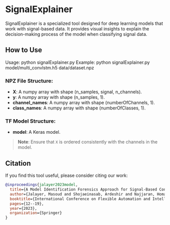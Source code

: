 # SignalExplainer

SignalExplainer is a specialized tool designed for deep learning models that work with signal-based data. It provides visual insights to explain the decision-making process of the model when classifying signal data.

## How to Use

Usage: python signalExplainer.py <path to TF model> <path to NPZ data file>
Example: python signalExplainer.py model/multi_convlstm.h5 data/dataset.npz


### NPZ File Structure:
- **X**: A numpy array with shape (n_samples, signal, n_channels).
- **y**: A numpy array with shape (n_samples, 1).
- **channel_names**: A numpy array with shape (numberOfChannels, 1).
- **class_names**: A numpy array with shape (numberOfClasses, 1).

### TF Model Structure:
- **model**: A Keras model.

> **Note**: Ensure that `X` is ordered consistently with the channels in the model.

## Citation

If you find this tool useful, please consider citing our work:

```bibtex
@inproceedings{jalayer2023model,
  title={A Model Identification Forensics Approach for Signal-Based Condition Monitoring},
  author={Jalayer, Masoud and Shojaeinasab, Ardeshir and Najjaran, Homayoun},
  booktitle={International Conference on Flexible Automation and Intelligent Manufacturing},
  pages={12--19},
  year={2023},
  organization={Springer}
}
